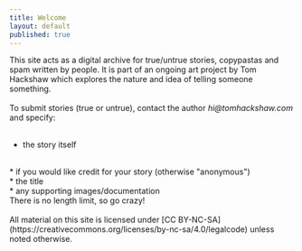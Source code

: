 ```yaml
---
title: Welcome
layout: default
published: true
---
```


This site acts as a digital archive for true/untrue stories, copypastas and spam written by people. It is part of an ongoing art project by Tom Hackshaw which explores the nature and idea of telling someone something. 
<br><br>
To submit stories (true or untrue), contact the author _hi@tomhackshaw.com_ and specify:
<br><br>
* the story itself
<br>
* if you would like credit for your story (otherwise "anonymous")
<br>
* the title
<br>
* any supporting images/documentation

<br>
There is no length limit, so go crazy!
<br><br>
All material on this site is licensed under [CC BY-NC-SA](https://creativecommons.org/licenses/by-nc-sa/4.0/legalcode) unless noted otherwise.
